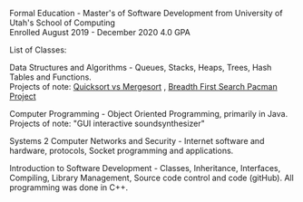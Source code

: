 Formal Education - Master's of Software Development from University of Utah's School of Computing
<br />
Enrolled August 2019 - December 2020 4.0 GPA

List of Classes:

Data Structures and Algorithms - Queues, Stacks, Heaps, Trees, Hash Tables and Functions. <br />
Projects of note: [Quicksort vs Mergesort](https://github.com/alexnel24/AlexNelson/tree/master/SchoolProjects/QuickSortAndMergeSort)  ,  [Breadth First Search Pacman Project](https://github.com/alexnel24/AlexNelson/tree/master/SchoolProjects/PacmanFindPath)

Computer Programming - Object Oriented Programming, primarily in Java. <br />
Projects of note: "GUI interactive soundsynthesizer" 

Systems 2 Computer Networks and Security - Internet software and hardware, protocols, Socket programming and applications.  

Introduction to Software Development - Classes, Inheritance, Interfaces, Compiling, Library Management, Source code control and code (gitHub). All programming was done in C++. 
